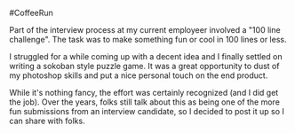 #CoffeeRun

Part of the interview process at my current employeer involved a "100 line challenge".  The task was to make something fun or cool in 100 lines or less.  

I struggled for a while coming up with a decent idea and I finally settled on writing a sokoban style puzzle game.  It was a great opportunity to dust of my photoshop skills and put a nice personal touch on the end product.  

While it's nothing fancy, the effort was certainly recognized (and I did get the job).  Over the years, folks still talk about this as being one of the more fun submissions from an interview candidate, so I decided to post it up so I can share with folks.
